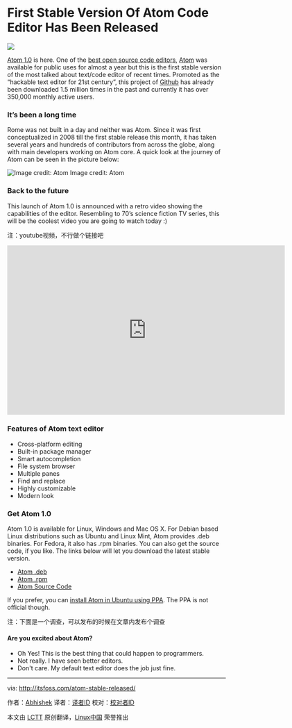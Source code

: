 First Stable Version Of Atom Code Editor Has Been Released
================================================================================
![](http://itsfoss.itsfoss.netdna-cdn.com/wp-content/uploads/2015/06/Atom_stable.png)

[Atom 1.0][1] is here. One of the [best open source code editors][2], [Atom][3] was available for public uses for almost a year but this is the first stable version of the most talked about text/code editor of recent times. Promoted as the “hackable text editor for 21st century”, this project of [Github][4] has already been downloaded 1.5 million times in the past and currently it has over 350,000 monthly active users.

### It’s been a long time ###

Rome was not built in a day and neither was Atom. Since it was first conceptualized in 2008 till the first stable release this month, it has taken several years and hundreds of contributors from across the globe, along with main developers working on Atom core. A quick look at the journey of Atom can be seen in the picture below:

![Image credit: Atom](http://itsfoss.itsfoss.netdna-cdn.com/wp-content/uploads/2015/06/Atom_stable_timeline.jpeg)
Image credit: Atom

### Back to the future ###

This launch of Atom 1.0 is announced with a retro video showing the capabilities of the editor. Resembling to 70’s science fiction TV series, this will be the coolest video you are going to watch today :)

注：youtube视频，不行做个链接吧
<iframe width="640" height="390" frameborder="0" allowfullscreen="true" src="http://www.youtube.com/embed/Y7aEiVwBAdk?version=3&amp;rel=1&amp;fs=1&amp;showsearch=0&amp;showinfo=1&amp;iv_load_policy=1&amp;wmode=transparent" type="text/html" class="youtube-player"></iframe>

### Features of Atom text editor ###

- Cross-platform editing
- Built-in package manager
- Smart autocompletion
- File system browser
- Multiple panes
- Find and replace
- Highly customizable
- Modern look

### Get Atom 1.0 ###

Atom 1.0 is available for Linux, Windows and Mac OS X. For Debian based Linux distributions such as Ubuntu and Linux Mint, Atom provides .deb binaries. For Fedora, it also has .rpm binaries. You can also get the source code, if you like. The links below will let you download the latest stable version.

- [Atom .deb][5]
- [Atom .rpm][6]
- [Atom Source Code][7]

If you prefer, you can [install Atom in Ubuntu using PPA][8]. The PPA is not official though.

注：下面是一个调查，可以发布的时候在文章内发布个调查

#### Are you excited about Atom? ####

- Oh Yes! This is the best thing that could happen to programmers.
- Not really. I have seen better editors.
- Don't care. My default text editor does the job just fine.

--------------------------------------------------------------------------------

via: http://itsfoss.com/atom-stable-released/

作者：[Abhishek][a]
译者：[译者ID](https://github.com/译者ID)
校对：[校对者ID](https://github.com/校对者ID)

本文由 [LCTT](https://github.com/LCTT/TranslateProject) 原创翻译，[Linux中国](https://linux.cn/) 荣誉推出

[a]:http://itsfoss.com/author/abhishek/
[1]:http://blog.atom.io/2015/06/25/atom-1-0.html
[2]:http://itsfoss.com/best-modern-open-source-code-editors-for-linux/
[3]:https://atom.io/
[4]:https://github.com/
[5]:https://atom.io/download/deb
[6]:https://atom.io/download/rpm
[7]:https://github.com/atom/atom/blob/master/docs/build-instructions/linux.md
[8]:http://itsfoss.com/install-atom-text-editor-ubuntu-1404-linux-mint-17/